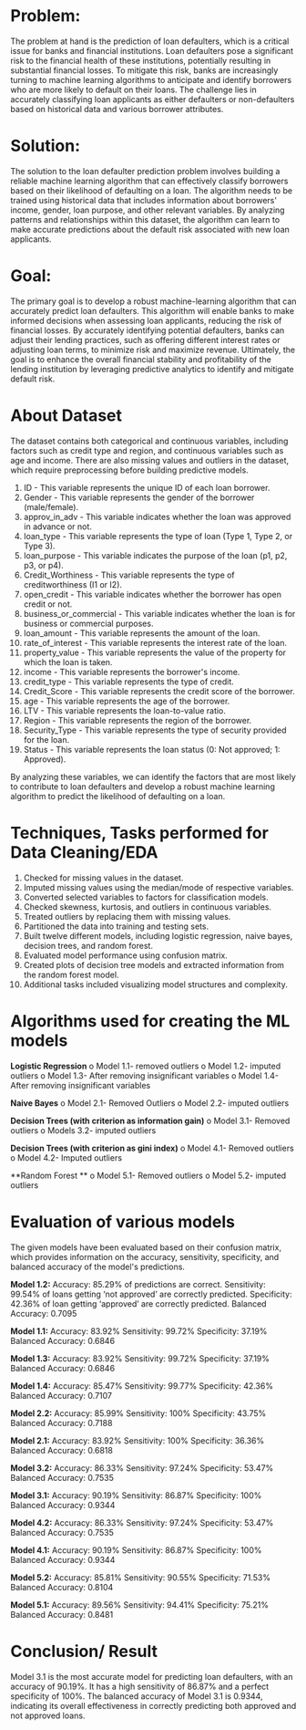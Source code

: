 # Problem:
The problem at hand is the prediction of loan defaulters, which is a critical issue for banks and financial institutions. Loan defaulters pose a significant risk to the financial health of these institutions, potentially resulting in substantial financial losses. To mitigate this risk, banks are increasingly turning to machine learning algorithms to anticipate and identify borrowers who are more likely to default on their loans. The challenge lies in accurately classifying loan applicants as either defaulters or non-defaulters based on historical data and various borrower attributes.

# Solution:
The solution to the loan defaulter prediction problem involves building a reliable machine learning algorithm that can effectively classify borrowers based on their likelihood of defaulting on a loan. The algorithm needs to be trained using historical data that includes information about borrowers' income, gender, loan purpose, and other relevant variables. By analyzing patterns and relationships within this dataset, the algorithm can learn to make accurate predictions about the default risk associated with new loan applicants.

# Goal:
The primary goal is to develop a robust machine-learning algorithm that can accurately predict loan defaulters. This algorithm will enable banks to make informed decisions when assessing loan applicants, reducing the risk of financial losses. By accurately identifying potential defaulters, banks can adjust their lending practices, such as offering different interest rates or adjusting loan terms, to minimize risk and maximize revenue. Ultimately, the goal is to enhance the overall financial stability and profitability of the lending institution by leveraging predictive analytics to identify and mitigate default risk.

# About Dataset
The dataset contains both categorical and continuous variables, including factors such as credit type and region, and continuous variables such as age and income. There are also missing values and outliers in the dataset, which require preprocessing before building predictive models.

1) ID - This variable represents the unique ID of each loan borrower.
2)	Gender - This variable represents the gender of the borrower (male/female).
3)	approv_in_adv - This variable indicates whether the loan was approved in advance or not.
4)	loan_type - This variable represents the type of loan (Type 1, Type 2, or Type 3).
5)	loan_purpose - This variable indicates the purpose of the loan (p1, p2, p3, or p4).
6)	Credit_Worthiness - This variable represents the type of creditworthiness (I1 or I2).
7)	open_credit - This variable indicates whether the borrower has open credit or not.
8)	business_or_commercial - This variable indicates whether the loan is for business or commercial purposes.
9)	loan_amount - This variable represents the amount of the loan.
10)	 rate_of_interest - This variable represents the interest rate of the loan.
11)	 property_value - This variable represents the value of the property for which the loan is taken.
12)	 income - This variable represents the borrower's income.
13)	 credit_type - This variable represents the type of credit.
14)	 Credit_Score - This variable represents the credit score of the borrower.
15)	 age - This variable represents the age of the borrower.
16)	 LTV - This variable represents the loan-to-value ratio.
17)	 Region - This variable represents the region of the borrower.
18)	 Security_Type - This variable represents the type of security provided for the loan.
19)	 Status - This variable represents the loan status (0: Not approved; 1: Approved).

By analyzing these variables, we can identify the factors that are most likely to contribute to loan defaulters and develop a robust machine learning algorithm to predict the likelihood of defaulting on a loan.

# Techniques, Tasks performed for Data Cleaning/EDA
1) Checked for missing values in the dataset.
2) Imputed missing values using the median/mode of respective variables.
3) Converted selected variables to factors for classification models.
4) Checked skewness, kurtosis, and outliers in continuous variables.
5) Treated outliers by replacing them with missing values.
6) Partitioned the data into training and testing sets.
7) Built twelve different models, including logistic regression, naive bayes, decision trees, and random forest.
8) Evaluated model performance using confusion matrix.
9) Created plots of decision tree models and extracted information from the random forest model.
10) Additional tasks included visualizing model structures and complexity.

# Algorithms used for creating the ML models

 **Logistic Regression**
o	Model 1.1- removed outliers
o	Model 1.2- imputed outliers
o	Model 1.3- After removing insignificant variables
o	Model 1.4- After removing insignificant variables

**Naive Bayes**
o	Model 2.1- Removed Outliers
o	Model 2.2- imputed outliers

**Decision Trees (with criterion as information gain)**
o	Model 3.1- Removed outliers
o	Models 3.2- imputed outliers

**Decision Trees (with criterion as gini index)**
o	Model 4.1- Removed outliers
o	Model 4.2- Imputed outliers

**Random Forest **
o	Model 5.1- Removed outliers
o	Model 5.2- imputed outliers

# Evaluation of various models
The given models have been evaluated based on their confusion matrix, which provides information on the accuracy, sensitivity, specificity, and balanced accuracy of the model's predictions.

**Model 1.2:**
Accuracy: 85.29% of predictions are correct.
Sensitivity: 99.54% of loans getting ‘not approved’ are correctly predicted. 
Specificity: 42.36% of loan getting ‘approved’ are correctly predicted.
Balanced Accuracy: 0.7095

**Model 1.1:**
Accuracy: 83.92%
Sensitivity: 99.72%
Specificity: 37.19%
Balanced Accuracy: 0.6846

**Model 1.3:**
Accuracy: 83.92%
Sensitivity: 99.72%
Specificity: 37.19%
Balanced Accuracy: 0.6846

**Model 1.4:**
Accuracy: 85.47%
Sensitivity: 99.77%
Specificity: 42.36%
Balanced Accuracy: 0.7107

**Model 2.2:**
Accuracy: 85.99%
Sensitivity: 100%
Specificity: 43.75%
Balanced Accuracy: 0.7188

**Model 2.1:**
Accuracy: 83.92%
Sensitivity: 100%
Specificity: 36.36%
Balanced Accuracy: 0.6818

**Model 3.2:**
Accuracy: 86.33%
Sensitivity: 97.24%
Specificity: 53.47%
Balanced Accuracy: 0.7535

**Model 3.1:**
Accuracy: 90.19%
Sensitivity: 86.87%
Specificity: 100%
Balanced Accuracy: 0.9344

**Model 4.2:**
Accuracy: 86.33%
Sensitivity: 97.24%
Specificity: 53.47%
Balanced Accuracy: 0.7535

**Model 4.1:**
Accuracy: 90.19%
Sensitivity: 86.87%
Specificity: 100%
Balanced Accuracy: 0.9344

**Model 5.2:**
Accuracy: 85.81%
Sensitivity: 90.55%
Specificity: 71.53%
Balanced Accuracy: 0.8104

**Model 5.1:**
Accuracy: 89.56%
Sensitivity: 94.41%
Specificity: 75.21%
Balanced Accuracy: 0.8481

# Conclusion/ Result
Model 3.1 is the most accurate model for predicting loan defaulters, with an accuracy of 90.19%. It has a high sensitivity of 86.87% and a perfect specificity of 100%. The balanced accuracy of Model 3.1 is 0.9344, indicating its overall effectiveness in correctly predicting both approved and not approved loans.



